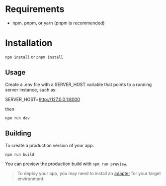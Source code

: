 # Requirements

- npm, pnpm, or yarn (pnpm is recommended)

# Installation

`npm install` or `pnpm install`

## Usage

Create a .env file with a SERVER_HOST variable that points to a running server instance, such as:

SERVER_HOST=http://127.0.0.1:8000

then

```console
npm run dev
```

## Building

To create a production version of your app:

```console
npm run build
```

You can preview the production build with `npm run preview`.

> To deploy your app, you may need to install an [adapter](https://kit.svelte.dev/docs/adapters) for your target environment.
